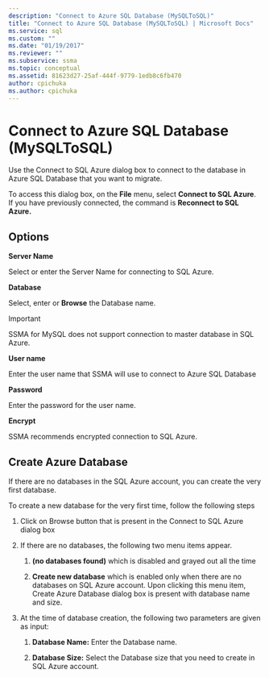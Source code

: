 ```yaml
---
description: "Connect to Azure SQL Database (MySQLToSQL)"
title: "Connect to Azure SQL Database (MySQLToSQL) | Microsoft Docs"
ms.service: sql
ms.custom: ""
ms.date: "01/19/2017"
ms.reviewer: ""
ms.subservice: ssma
ms.topic: conceptual
ms.assetid: 81623d27-25af-444f-9779-1edb8c6fb470
author: cpichuka 
ms.author: cpichuka 
---
```

# Connect to Azure SQL Database (MySQLToSQL)
Use the Connect to SQL Azure dialog box to connect to the database in Azure SQL Database that you want to migrate.  
  
To access this dialog box, on the **File** menu, select **Connect to SQL Azure**. If you have previously connected, the command is **Reconnect to SQL Azure.**  
  
## Options  
**Server Name**  
  
Select or enter the Server Name for connecting to SQL Azure.  
  
**Database**  
  
Select, enter or **Browse** the Database name.  
  
> [!IMPORTANT]  
> SSMA for MySQL does not support connection to master database in SQL Azure.  
  
**User name**  
  
Enter the user name that SSMA will use to connect to Azure SQL Database  
  
**Password**  
  
Enter the password for the user name.  
  
**Encrypt**  
  
SSMA recommends encrypted connection to SQL Azure.  
  
## Create Azure Database  
If there are no databases in the SQL Azure account, you can create the very first database.  
  
To create a new database for the very first time, follow the following steps  
  
1.  Click on Browse button that is present in the Connect to SQL Azure dialog box  
  
2.  If there are no databases, the following two menu items appear.  
  
    1.  **(no databases found)** which is disabled and grayed out all the time  
  
    2.  **Create new database** which is enabled only when there are no databases on SQL Azure account. Upon clicking this menu item, Create Azure Database dialog box is present with database name and size.  
  
3.  At the time of database creation, the following two parameters are given as input:  
  
    1.  **Database Name:** Enter the Database name.  
  
    2.  **Database Size:** Select the Database size that you need to create in SQL Azure account.  
  
